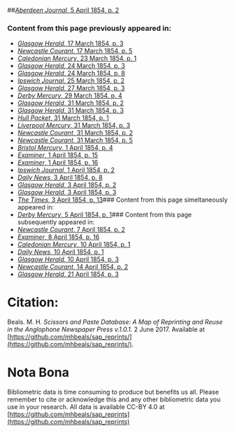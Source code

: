 ##[*Aberdeen Journal*, 5 April 1854, p. 2](https://mhbeals.github.io/sap_html/Aberdeen-Journal/Aberdeen-Journal-5-April-1854-p-2)

### Content from this page previously appeared in:
+ [*Glasgow Herald*, 17 March 1854, p. 3](https://mhbeals.github.io/sap_html/Glasgow-Herald/Glasgow-Herald-17-March-1854-p-3)
+ [*Newcastle Courant*, 17 March 1854, p. 5](https://mhbeals.github.io/sap_html/Newcastle-Courant/Newcastle-Courant-17-March-1854-p-5)
+ [*Caledonian Mercury*, 23 March 1854, p. 1](https://mhbeals.github.io/sap_html/Caledonian-Mercury/Caledonian-Mercury-23-March-1854-p-1)
+ [*Glasgow Herald*, 24 March 1854, p. 3](https://mhbeals.github.io/sap_html/Glasgow-Herald/Glasgow-Herald-24-March-1854-p-3)
+ [*Glasgow Herald*, 24 March 1854, p. 8](https://mhbeals.github.io/sap_html/Glasgow-Herald/Glasgow-Herald-24-March-1854-p-8)
+ [*Ipswich Journal*, 25 March 1854, p. 2](https://mhbeals.github.io/sap_html/Ipswich-Journal/Ipswich-Journal-25-March-1854-p-2)
+ [*Glasgow Herald*, 27 March 1854, p. 3](https://mhbeals.github.io/sap_html/Glasgow-Herald/Glasgow-Herald-27-March-1854-p-3)
+ [*Derby Mercury*, 29 March 1854, p. 4](https://mhbeals.github.io/sap_html/Derby-Mercury/Derby-Mercury-29-March-1854-p-4)
+ [*Glasgow Herald*, 31 March 1854, p. 2](https://mhbeals.github.io/sap_html/Glasgow-Herald/Glasgow-Herald-31-March-1854-p-2)
+ [*Glasgow Herald*, 31 March 1854, p. 3](https://mhbeals.github.io/sap_html/Glasgow-Herald/Glasgow-Herald-31-March-1854-p-3)
+ [*Hull Packet*, 31 March 1854, p. 1](https://mhbeals.github.io/sap_html/Hull-Packet/Hull-Packet-31-March-1854-p-1)
+ [*Liverpool Mercury*, 31 March 1854, p. 3](https://mhbeals.github.io/sap_html/Liverpool-Mercury/Liverpool-Mercury-31-March-1854-p-3)
+ [*Newcastle Courant*, 31 March 1854, p. 2](https://mhbeals.github.io/sap_html/Newcastle-Courant/Newcastle-Courant-31-March-1854-p-2)
+ [*Newcastle Courant*, 31 March 1854, p. 5](https://mhbeals.github.io/sap_html/Newcastle-Courant/Newcastle-Courant-31-March-1854-p-5)
+ [*Bristol Mercury*, 1 April 1854, p. 4](https://mhbeals.github.io/sap_html/Bristol-Mercury/Bristol-Mercury-1-April-1854-p-4)
+ [*Examiner*, 1 April 1854, p. 15](https://mhbeals.github.io/sap_html/Examiner/Examiner-1-April-1854-p-15)
+ [*Examiner*, 1 April 1854, p. 16](https://mhbeals.github.io/sap_html/Examiner/Examiner-1-April-1854-p-16)
+ [*Ipswich Journal*, 1 April 1854, p. 2](https://mhbeals.github.io/sap_html/Ipswich-Journal/Ipswich-Journal-1-April-1854-p-2)
+ [*Daily News*, 3 April 1854, p. 8](https://mhbeals.github.io/sap_html/Daily-News/Daily-News-3-April-1854-p-8)
+ [*Glasgow Herald*, 3 April 1854, p. 2](https://mhbeals.github.io/sap_html/Glasgow-Herald/Glasgow-Herald-3-April-1854-p-2)
+ [*Glasgow Herald*, 3 April 1854, p. 3](https://mhbeals.github.io/sap_html/Glasgow-Herald/Glasgow-Herald-3-April-1854-p-3)
+ [*The Times*, 3 April 1854, p. 13](https://mhbeals.github.io/sap_html/The-Times/The-Times-3-April-1854-p-13)### Content from this page simeltaneously appeared in:
+ [*Derby Mercury*, 5 April 1854, p. 1](https://mhbeals.github.io/sap_html/Derby-Mercury/Derby-Mercury-5-April-1854-p-1)### Content from this page subsequently appeared in:
+ [*Newcastle Courant*, 7 April 1854, p. 2](https://mhbeals.github.io/sap_html/Newcastle-Courant/Newcastle-Courant-7-April-1854-p-2)
+ [*Examiner*, 8 April 1854, p. 16](https://mhbeals.github.io/sap_html/Examiner/Examiner-8-April-1854-p-16)
+ [*Caledonian Mercury*, 10 April 1854, p. 1](https://mhbeals.github.io/sap_html/Caledonian-Mercury/Caledonian-Mercury-10-April-1854-p-1)
+ [*Daily News*, 10 April 1854, p. 1](https://mhbeals.github.io/sap_html/Daily-News/Daily-News-10-April-1854-p-1)
+ [*Glasgow Herald*, 10 April 1854, p. 3](https://mhbeals.github.io/sap_html/Glasgow-Herald/Glasgow-Herald-10-April-1854-p-3)
+ [*Newcastle Courant*, 14 April 1854, p. 2](https://mhbeals.github.io/sap_html/Newcastle-Courant/Newcastle-Courant-14-April-1854-p-2)
+ [*Glasgow Herald*, 21 April 1854, p. 3](https://mhbeals.github.io/sap_html/Glasgow-Herald/Glasgow-Herald-21-April-1854-p-3)
                    
# Citation: 

Beals. M. H. *Scissors and Paste Database: A Map of Reprinting and Reuse in the Anglophone Newspaper Press v.1.0.1.* 2 June 2017. Available at [https://github.com/mhbeals/sap_reprints/](https://github.com/mhbeals/sap_reprints/). 
                    
# Nota Bona

Bibliometric data is time consuming to produce but benefits us all. Please remember to cite or acknowledge this and any other bibliometric data you use in your research. All data is available CC-BY 4.0 at [https://github.com/mhbeals/sap_reprints](https://github.com/mhbeals/sap_reprints)